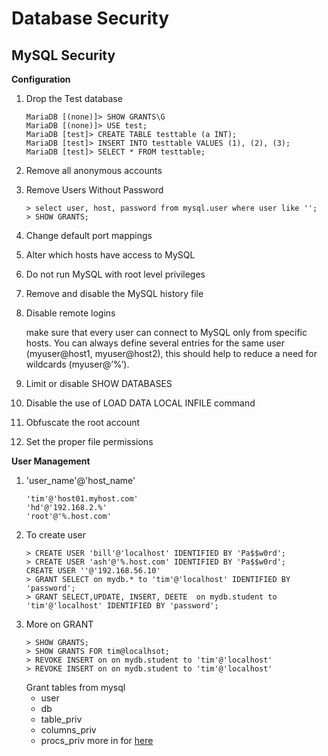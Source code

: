 # Database Security
## __MySQL Security__

__Configuration__
1. Drop the Test database
    ```
    MariaDB [(none)]> SHOW GRANTS\G
    MariaDB [(none)]> USE test;
    MariaDB [test]> CREATE TABLE testtable (a INT);
    MariaDB [test]> INSERT INTO testtable VALUES (1), (2), (3);
    MariaDB [test]> SELECT * FROM testtable;
    ```
1. Remove all anonymous accounts
1. Remove Users Without Password
    ```
    > select user, host, password from mysql.user where user like '';
    > SHOW GRANTS;
    ```
1. Change default port mappings
1. Alter which hosts have access to MySQL
1. Do not run MySQL with root level privileges
1. Remove and disable the MySQL history file
1. Disable remote logins

   make sure that every user can connect to MySQL only from specific hosts. You can always define several entries for the same user (myuser@host1, myuser@host2), this should help to reduce a need for wildcards (myuser@’%’).

1. Limit or disable SHOW DATABASES
1. Disable the use of LOAD DATA LOCAL INFILE command
1. Obfuscate the root account
1. Set the proper file permissions

__User Management__
1. 'user_name'@'host_name'
   ```
   'tim'@'host01.myhost.com'
   'hd'@'192.168.2.%'
   'root'@'%.host.com'
   ```
1. To create user
   ```
   > CREATE USER 'bill'@'localhost' IDENTIFIED BY 'Pa$$w0rd';
   > CREATE USER 'ash'@'%.host.com' IDENTIFIED BY 'Pa$$w0rd';
   CREATE USER ''@'192.168.56.10'  
   > GRANT SELECT on mydb.* to 'tim'@'localhost' IDENTIFIED BY 'password';
   > GRANT SELECT,UPDATE, INSERT, DEETE  on mydb.student to 'tim'@'localhost' IDENTIFIED BY 'password';
   ```
1. More on GRANT
   ```
   > SHOW GRANTS;
   > SHOW GRANTS FOR tim@localhsot;
   > REVOKE INSERT on on mydb.student to 'tim'@'localhost'
   > REVOKE INSERT on on mydb.student to 'tim'@'localhost'
   ```
   Grant tables from mysql
   - user
   - db
   - table_priv
   - columns_priv
   - procs_priv
   more in for [here](https://www.youtube.com/watch?v=67wBO_7Vadc)
